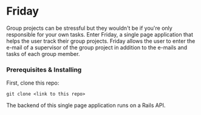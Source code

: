 # Friday 

Group projects can be stressful but they wouldn't be if you're only responsible for your own tasks. Enter Friday, a single page application that helps the user track their group projects. Friday allows the user to enter the e-mail of a supervisor of the group project in addition to the e-mails and tasks of each group member.

### Prerequisites & Installing

First, clone this repo:

```
git clone <link to this repo>
```

The backend of this single page application runs on a Rails API.